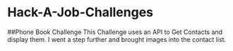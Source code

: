 # Hack-A-Job-Challenges

##Phone Book Challenge
This Challenge uses an API to Get Contacts and display them. I went a step further and brought images into the contact list.
